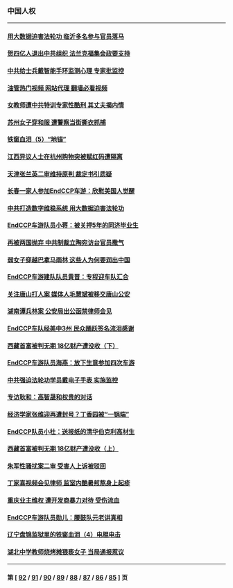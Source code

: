 ### 中国人权
---
#### [用大数据迫害法轮功 临沂多名参与官员落马](../../pages/ncid278/n13803374.md?08170845) 
#### [贺四亿人退出中共组织 法兰克福集会政要支持](../../pages/ncid278/n13803117.md?08170845) 
#### [中共给士兵戴智能手环监测心理 专家批监控](../../pages/ncid278/n13803076.md?08170845) 
#### [油管热门视频 网站代理 翻墙必看视频](http://209.222.30.114:81/youtube.html?08170845)
#### [女教师遭中共特训专家性酷刑 其丈夫揭内情](../../pages/ncid278/n13802924.md?08170845) 
#### [苏州女子穿和服 遭警察当街撕衣抓捕](../../pages/ncid278/n13802941.md?08170845) 
#### [铁窗血泪（5）“地锚”](../../pages/ncid278/n13801004.md?08170845) 
#### [江西异议人士在杭州购物突被赋红码遭隔离](../../pages/ncid278/n13802167.md?08170845) 
#### [天津张兰英二审维持原判 裁定书引质疑](../../pages/ncid278/n13802123.md?08170845) 
#### [长春一家人参加EndCCP车游：欣慰美国人觉醒](../../pages/ncid278/n13801543.md?08170845) 
#### [中共打造数字维稳系统 用大数据迫害法轮功](../../pages/ncid278/n13799087.md?08170845) 
#### [EndCCP车游队员小蒋：被关押5年的同济毕业生](../../pages/ncid278/n13801538.md?08170845) 
#### [再被两国抛弃 中共制裁立陶宛访台官员撒气](../../pages/ncid278/n13801476.md?08170845) 
#### [弱女子穿越巴拿马雨林 这些人为何要润出中国](../../pages/ncid278/n13801261.md?08170845) 
#### [EndCCP车游建队队员黄晋：专程迎车队汇合](../../pages/ncid278/n13800298.md?08170845) 
#### [关注唐山打人案 媒体人毛慧斌被移交唐山公安](../../pages/ncid278/n13801163.md?08170845) 
#### [湖南谭兵林案 公安局出公函禁律师会见](../../pages/ncid278/n13801154.md?08170845) 
#### [EndCCP车队经美中3州 民众踊跃签名流泪感谢](../../pages/ncid278/n13800967.md?08170845) 
#### [西藏首富被判无期 18亿财产遭没收（下）](../../pages/ncid278/n13800872.md?08170845) 
#### [EndCCP车游队员海燕：放下生意参加四次车游](../../pages/ncid278/n13800772.md?08170845) 
#### [中共强迫法轮功学员戴电子手表 实施监控](../../pages/ncid278/n13800403.md?08170845) 
#### [专访耿和：高智晟和权贵的对话](../../pages/ncid278/n13800480.md?08170845) 
#### [经济学家张维迎再遭封号？丁香园被“一锅端”](../../pages/ncid278/n13800289.md?08170845) 
#### [EndCCP队员小杜：送报纸的清华伯克利高材生](../../pages/ncid278/n13800311.md?08170845) 
#### [西藏首富被判无期 18亿财产遭没收（上）](../../pages/ncid278/n13800374.md?08170845) 
#### [朱军性骚扰案二审 受害人上诉被驳回](../../pages/ncid278/n13800163.md?08170845) 
#### [丁家喜视频会见律师 监室内酷暑煎熬身上起疹](../../pages/ncid278/n13800157.md?08170845) 
#### [重庆业主维权 遭开发商暴力对待 受伤流血](../../pages/ncid278/n13800230.md?08170845) 
#### [EndCCP车游队员勋儿：腰鼓队元老讲真相](../../pages/ncid278/n13799669.md?08170845) 
#### [辽宁盘锦监狱里的铁窗血泪（4）电棍电击](../../pages/ncid278/n13798789.md?08170845) 
#### [湖北中学教师烧烤摊猥亵女子 当局通报惹议](../../pages/ncid278/n13799580.md?08170845) 

---
#### 第 [ [92](./92.md?08170845) / [91](./91.md?08170845) / [90](./90.md?08170845) / [89](./89.md?08170845) / [88](./88.md?08170845) / [87](./87.md?08170845) / [86](./86.md?08170845) / [85](./85.md?08170845) ] 页
